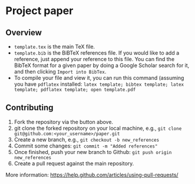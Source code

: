 # Project paper

## Overview

* `template.tex` is the main TeX file. 
* `template.bib` is the BiBTeX references file. If you would like to add a reference, just append your reference to this file. You can find the BibTeX format for a given paper by doing a Google Scholar search for it, and then clicking `Import into BibTex`.
* To compile your file and view it, you can run this command (assuming you have `pdflatex` installed: `latex template; bibtex template; latex template; pdflatex template; open template.pdf`

## Contributing

1. Fork the repository via the button above.
1. git clone the forked repository on your local machine, e.g., `git clone git@github.com:<your_username>/paper.git`
1. Create a new branch, e.g., `git checkout -b new_references`
1. Commit some changes: `git commit -m "Added references"`
1. Once finished, push your new branch to Github: `git push origin new_references`
1. Create a pull request against the main repository.

More information: https://help.github.com/articles/using-pull-requests/
